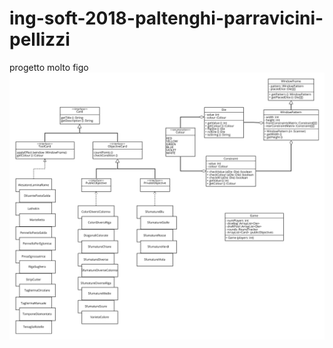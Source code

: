 # ing-soft-2018-paltenghi-parravicini-pellizzi
progetto molto figo
![uml class diagram](https://github.com/MattePalte/ing-soft-2018-paltenghi-parravicini-pellizzi/blob/master/UML/Class%20Diagram%20Draft.png)
